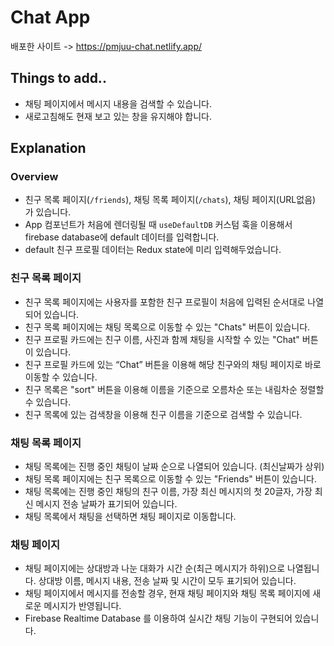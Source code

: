 # Chat App
배포한 사이트 -> https://pmjuu-chat.netlify.app/

## Things to add..
- 채팅 페이지에서 메시지 내용을 검색할 수 있습니다.
- 새로고침해도 현재 보고 있는 창을 유지해야 합니다.

## Explanation
### Overview
- 친구 목록 페이지(`/friends`), 채팅 목록 페이지(`/chats`), 채팅 페이지(URL없음) 가 있습니다.
- App 컴포넌트가 처음에 렌더링될 때 `useDefaultDB` 커스텀 훅을 이용해서 firebase database에 default 데이터를 입력합니다.
- default 친구 프로필 데이터는 Redux state에 미리 입력해두었습니다.

### 친구 목록 페이지
- 친구 목록 페이지에는 사용자를 포함한 친구 프로필이 처음에 입력된 순서대로 나열되어 있습니다.
- 친구 목록 페이지에는 채팅 목록으로 이동할 수 있는 "Chats" 버튼이 있습니다.
- 친구 프로필 카드에는 친구 이름, 사진과 함께 채팅을 시작할 수 있는 "Chat" 버튼이 있습니다.
- 친구 프로필 카드에 있는 “Chat” 버튼을 이용해 해당 친구와의 채팅 페이지로 바로 이동할 수 있습니다.
- 친구 목록은 "sort" 버튼을 이용해 이름을 기준으로 오름차순 또는 내림차순 정렬할 수 있습니다.
- 친구 목록에 있는 검색창을 이용해 친구 이름을 기준으로 검색할 수 있습니다.

### 채팅 목록 페이지
- 채팅 목록에는 진행 중인 채팅이 날짜 순으로 나열되어 있습니다. (최신날짜가 상위)
- 채팅 목록 페이지에는 친구 목록으로 이동할 수 있는 "Friends" 버튼이 있습니다.
- 채팅 목록에는 진행 중인 채팅의 친구 이름, 가장 최신 메시지의 첫 20글자, 가장 최신 메시지 전송 날짜가 표기되어 있습니다.
- 채팅 목록에서 채팅을 선택하면 채팅 페이지로 이동합니다.

### 채팅 페이지
- 채팅 페이지에는 상대방과 나눈 대화가 시간 순(최근 메시지가 하위)으로 나열됩니다. 상대방 이름, 메시지 내용, 전송 날짜 및 시간이 모두 표기되어 있습니다.
- 채팅 페이지에서 메시지를 전송할 경우, 현재 채팅 페이지와 채팅 목록 페이지에 새로운 메시지가 반영됩니다.
- Firebase Realtime Database 를 이용하여 실시간 채팅 기능이 구현되어 있습니다.
